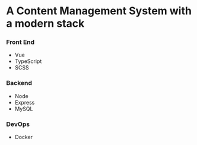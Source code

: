 # A Content Management System with a modern stack

### Front End
 - Vue
 - TypeScript
 - SCSS

### Backend
- Node
- Express
- MySQL

### DevOps
- Docker
